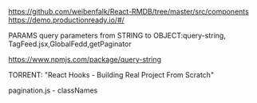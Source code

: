 https://github.com/weibenfalk/React-RMDB/tree/master/src/components
https://demo.productionready.io/#/

PARAMS query parameters from STRING to OBJECT:query-string, TagFeed.jsx,GlobalFedd,getPaginator

https://www.npmjs.com/package/query-string

TORRENT: "React Hooks - Building Real Project From Scratch"

pagination.js - classNames

